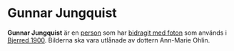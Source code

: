 # Gunnar Jungquist

**Gunnar Jungquist** är en [person](person) som har [bidragit med foton](bidragit%20med%20foton) som används i [Bjerred 1900](bjerred%201900). Bilderna ska vara utlånade av dottern Ann-Marie Ohlin.
